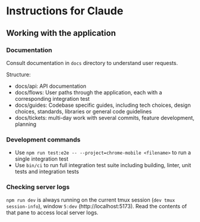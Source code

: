 # Instructions for Claude

## Working with the application

### Documentation

Consult documentation in `docs` directory to understand user requests.

Structure:
  - docs/api: API documentation
  - docs/flows: User paths through the application, each with a corresponding integration test
  - docs/guides: Codebase specific guides, including tech choices, design choices, standards, libraries or general code guidelines
  - docs/tickets: multi-day work with several commits, feature development, planning

### Development commands

- Use `npm run test:e2e -- --project=chrome-mobile <filename>` to run a single integration test
- Use `bin/ci` to run full integration test suite including building, linter, unit tests and integration tests

### Checking server logs

`npm run dev` is always running on the current tmux session (`dev tmux session-info`), window `5:dev` (http://localhost:5173).
Read the contents of that pane to access local server logs.
